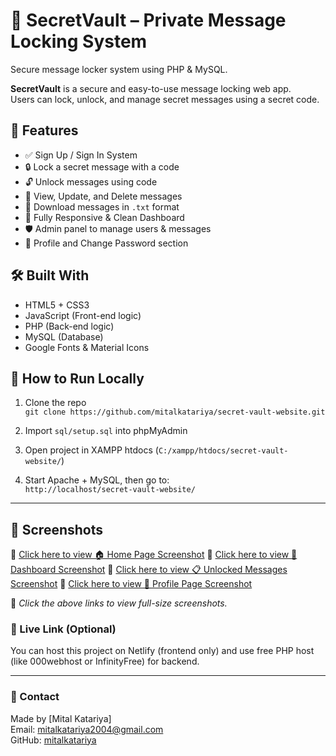 # 🔐 SecretVault – Private Message Locking System
Secure message locker system using PHP & MySQL.

**SecretVault** is a secure and easy-to-use message locking web app.  
Users can lock, unlock, and manage secret messages using a secret code.

## 📜 Features

- ✅ Sign Up / Sign In System  
- 🔒 Lock a secret message with a code  
- 🔓 Unlock messages using code  
- 📝 View, Update, and Delete messages  
- 💾 Download messages in `.txt` format  
- 📱 Fully Responsive & Clean Dashboard  
- 🛡️ Admin panel to manage users & messages  
- 👤 Profile and Change Password section  

## 🛠️ Built With

- HTML5 + CSS3  
- JavaScript (Front-end logic)  
- PHP (Back-end logic)  
- MySQL (Database)  
- Google Fonts & Material Icons  


## 🚀 How to Run Locally

1. Clone the repo  
   `git clone https://github.com/mitalkatariya/secret-vault-website.git`

2. Import `sql/setup.sql` into phpMyAdmin

3. Open project in XAMPP htdocs (`C:/xampp/htdocs/secret-vault-website/`)

4. Start Apache + MySQL, then go to:  
   `http://localhost/secret-vault-website/`

---

## 📸 Screenshots

🔗 [Click here to view 🏠 Home Page  Screenshot](https://github.com/mitalkatariya/secret-vault-website/images/index.png)
🔗 [Click here to view 🔐 Dashboard Screenshot](https://github.com/mitalkatariya/secret-vault-website/images/dashboard.png) 
🔗 [Click here to view 📋 Unlocked Messages Screenshot](https://github.com/mitalkatariya/secret-vault-website/images/unlocked-messages.png) 
🔗 [Click here to view 👤 Profile Page Screenshot](https://github.com/mitalkatariya/secret-vault-website/images/profile.png) 


📌 *Click the above links to view full-size screenshots.*

### 🔗 Live Link (Optional)

You can host this project on Netlify (frontend only) and use free PHP host (like 000webhost or InfinityFree) for backend.

---

### 📧 Contact

Made by [Mital Katariya]  
Email: mitalkatariya2004@gmail.com  
GitHub: [mitalkatariya](https://github.com/mitalkatariya)
